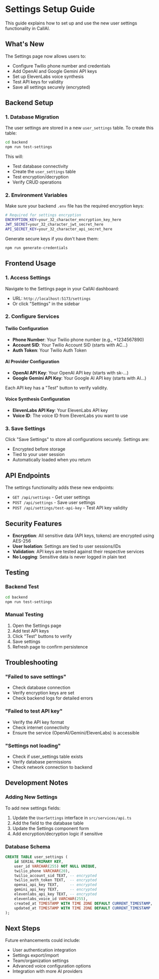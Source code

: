 # Settings Setup Guide

This guide explains how to set up and use the new user settings functionality in CallAI.

## What's New

The Settings page now allows users to:
- Configure Twilio phone number and credentials
- Add OpenAI and Google Gemini API keys
- Set up ElevenLabs voice synthesis
- Test API keys for validity
- Save all settings securely (encrypted)

## Backend Setup

### 1. Database Migration

The user settings are stored in a new `user_settings` table. To create this table:

```bash
cd backend
npm run test-settings
```

This will:
- Test database connectivity
- Create the `user_settings` table
- Test encryption/decryption
- Verify CRUD operations

### 2. Environment Variables

Make sure your backend `.env` file has the required encryption keys:

```bash
# Required for settings encryption
ENCRYPTION_KEY=your_32_character_encryption_key_here
JWT_SECRET=your_32_character_jwt_secret_here
API_SECRET_KEY=your_32_character_api_secret_here
```

Generate secure keys if you don't have them:

```bash
npm run generate-credentials
```

## Frontend Usage

### 1. Access Settings

Navigate to the Settings page in your CallAI dashboard:
- URL: `http://localhost:5173/settings`
- Or click "Settings" in the sidebar

### 2. Configure Services

#### Twilio Configuration
- **Phone Number**: Your Twilio phone number (e.g., +1234567890)
- **Account SID**: Your Twilio Account SID (starts with AC...)
- **Auth Token**: Your Twilio Auth Token

#### AI Provider Configuration
- **OpenAI API Key**: Your OpenAI API key (starts with sk-...)
- **Google Gemini API Key**: Your Google AI API key (starts with AI...)

Each API key has a "Test" button to verify validity.

#### Voice Synthesis Configuration
- **ElevenLabs API Key**: Your ElevenLabs API key
- **Voice ID**: The voice ID from ElevenLabs you want to use

### 3. Save Settings

Click "Save Settings" to store all configurations securely. Settings are:
- Encrypted before storage
- Tied to your user session
- Automatically loaded when you return

## API Endpoints

The settings functionality adds these new endpoints:

- `GET /api/settings` - Get user settings
- `POST /api/settings` - Save user settings
- `POST /api/settings/test-api-key` - Test API key validity

## Security Features

- **Encryption**: All sensitive data (API keys, tokens) are encrypted using AES-256
- **User Isolation**: Settings are tied to user sessions/IDs
- **Validation**: API keys are tested against their respective services
- **No Logging**: Sensitive data is never logged in plain text

## Testing

### Backend Test
```bash
cd backend
npm run test-settings
```

### Manual Testing
1. Open the Settings page
2. Add test API keys
3. Click "Test" buttons to verify
4. Save settings
5. Refresh page to confirm persistence

## Troubleshooting

### "Failed to save settings"
- Check database connection
- Verify encryption keys are set
- Check backend logs for detailed errors

### "Failed to test API key"
- Verify the API key format
- Check internet connectivity
- Ensure the service (OpenAI/Gemini/ElevenLabs) is accessible

### "Settings not loading"
- Check if user_settings table exists
- Verify database permissions
- Check network connection to backend

## Development Notes

### Adding New Settings
To add new settings fields:

1. Update the `UserSettings` interface in `src/services/api.ts`
2. Add the field to the database table
3. Update the Settings component form
4. Add encryption/decryption logic if sensitive

### Database Schema
```sql
CREATE TABLE user_settings (
    id SERIAL PRIMARY KEY,
    user_id VARCHAR(255) NOT NULL UNIQUE,
    twilio_phone VARCHAR(20),
    twilio_account_sid TEXT, -- encrypted
    twilio_auth_token TEXT,  -- encrypted
    openai_api_key TEXT,     -- encrypted
    gemini_api_key TEXT,     -- encrypted
    elevenlabs_api_key TEXT, -- encrypted
    elevenlabs_voice_id VARCHAR(255),
    created_at TIMESTAMP WITH TIME ZONE DEFAULT CURRENT_TIMESTAMP,
    updated_at TIMESTAMP WITH TIME ZONE DEFAULT CURRENT_TIMESTAMP
);
```

## Next Steps

Future enhancements could include:
- User authentication integration
- Settings export/import
- Team/organization settings
- Advanced voice configuration options
- Integration with more AI providers 